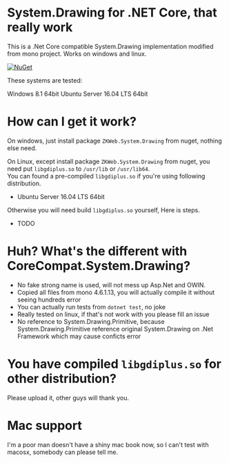 # System.Drawing for .NET Core, that really work

This is a .Net Core compatible System.Drawing implementation modified from mono project.
Works on windows and linux.

[![NuGet](https://buildstats.info/nuget/ZKWeb.System.Drawing)](http://www.nuget.org/packages/ZKWeb.System.Drawing)

These systems are tested:

Windows 8.1 64bit
Ubuntu Server 16.04 LTS 64bit

# How can I get it work?

On windows, just install package `ZKWeb.System.Drawing` from nuget, nothing else need.

On Linux, except install package `ZKWeb.System.Drawing` from nuget, you need put `libgdiplus.so` to `/usr/lib` or `/usr/lib64`.<br/>
You can found a pre-compiled `libgdiplus.so` if you're using following distribution.

- Ubuntu Server 16.04 LTS 64bit

Otherwise you will need build `libgdiplus.so` yourself, Here is steps.

- TODO

# Huh? What's the different with CoreCompat.System.Drawing?

- No fake strong name is used, will not mess up Asp.Net and OWIN.
- Copied all files from mono 4.6.1.13, you will actually compile it without seeing hundreds error
- You can actually run tests from `dotnet test`, no joke
- Really tested on linux, if that's not work with you please fill an issue
- No reference to System.Drawing.Primitive, because System.Drawing.Primitive reference original System.Drawing on .Net Framework which may cause conficts error

# You have compiled `libgdiplus.so` for other distribution?

Please upload it, other guys will thank you.

# Mac support

I'm a poor man doesn't have a shiny mac book now, so I can't test with macosx, somebody can please tell me.
